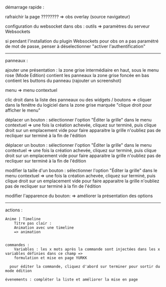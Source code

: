 démarrage rapide :

rafraichir la page ????????  => obs overlay (source navigateur)


configuration du websocket dans obs : outils => paramètres du serveur Websockets

si pendant l'installation du plugin Websockets pour obs on a pas paramétré de mot de passe,
penser à déselectionner "activer l'authentification"



-----------------------------------


panneaux :

ajouter une présentation : 
la zone grise intermédiaire en haut, sous le menu rose (Mode Edition) contient les panneaux
la zone grise foncée en bas contient les buttons du panneau
(rajouter un screenshot)

menu => menu contextuel

clic droit dans la liste des panneaux ou des widgets / boutons  =>
cliquer dans la fenêtre du logiciel dans la zone grise marquée "clique droit pour afficher le menu"

déplacer un bouton :
sélectionner l'option "Éditer la grille" dans le menu contextuel => 
une fois la création achevée, cliquez sur terminé, puis clique droit sur un emplacement vide pour faire apparaitre la grille
n'oubliez pas de recliquer sur terminé à la fin de l'édition

déplacer un bouton :
sélectionner l'option "Éditer la grille" dans le menu contextuel => 
une fois la création achevée, cliquez sur terminé, puis clique droit sur un emplacement vide pour faire apparaitre la grille
n'oubliez pas de recliquer sur terminé à la fin de l'édition

modifier la taille d'un bouton :
sélectionner l'option "Éditer la grille" dans le menu contextuel => 
une fois la création achevée, cliquez sur terminé, puis clique droit sur un emplacement vide pour faire apparaitre la grille
n'oubliez pas de recliquer sur terminé à la fin de l'édition

modifier l'apparence du bouton:
=> améliorer la présentation des options

---------------------------------------------------------------

actions :

    Anime | Timeline
        Titre pas clair :
        Animation avec une timeline
        => animation 


    commandes :
        Variables : les x mots après la commande sont injectées dans les x variables définies dans ce champ =>
        formulation et mise en page YURKK

      pour éditer la commande, cliquez d'abord sur terminer pour sortir du mode édition

    évenements : compléter la liste et améliorer la mise en page



